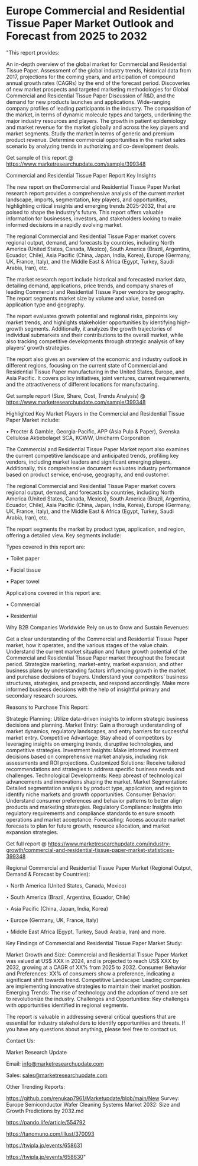 # Europe Commercial and Residential Tissue Paper Market Outlook and Forecast from 2025 to 2032
 "This report provides:

An in-depth overview of the global market for Commercial and Residential Tissue Paper.
Assessment of the global industry trends, historical data from 2017, projections for the coming years, and anticipation of compound annual growth rates (CAGRs) by the end of the forecast period.
Discoveries of new market prospects and targeted marketing methodologies for Global Commercial and Residential Tissue Paper
Discussion of R&D, and the demand for new products launches and applications.
Wide-ranging company profiles of leading participants in the industry.
The composition of the market, in terms of dynamic molecule types and targets, underlining the major industry resources and players.
The growth in patient epidemiology and market revenue for the market globally and across the key players and market segments.
Study the market in terms of generic and premium product revenue.
Determine commercial opportunities in the market sales scenario by analyzing trends in authorizing and co-development deals.

Get sample of this report @ https://www.marketresearchupdate.com/sample/399348

Commercial and Residential Tissue Paper Report Key Insights

The new report on theCommercial and Residential Tissue Paper Market research report provides a comprehensive analysis of the current market landscape, imports, segmentation, key players, and opportunities, highlighting critical insights and emerging trends 2025-2032, that are poised to shape the industry's future. This report offers valuable information for businesses, investors, and stakeholders looking to make informed decisions in a rapidly evolving market.

The regional Commercial and Residential Tissue Paper market covers regional output, demand, and forecasts by countries, including North America (United States, Canada, Mexico), South America (Brazil, Argentina, Ecuador, Chile), Asia Pacific (China, Japan, India, Korea), Europe (Germany, UK, France, Italy), and the Middle East & Africa (Egypt, Turkey, Saudi Arabia, Iran), etc.

The market research report include historical and forecasted market data, detailing demand, applications, price trends, and company shares of leading Commercial and Residential Tissue Paper vendors by geography. The report segments market size by volume and value, based on application type and geography.

The report evaluates growth potential and regional risks, pinpoints key market trends, and highlights stakeholder opportunities by identifying high-growth segments. Additionally, it analyzes the growth trajectories of individual submarkets and their contributions to the overall market, while also tracking competitive developments through strategic analysis of key players' growth strategies.

The report also gives an overview of the economic and industry outlook in different regions, focusing on the current state of Commercial and Residential Tissue Paper manufacturing in the United States, Europe, and Asia Pacific. It covers policy initiatives, joint ventures, current requirements, and the attractiveness of different locations for manufacturing.

Get sample report (Size, Share, Cost, Trends Analysis) @ https://www.marketresearchupdate.com/sample/399348

Highlighted Key Market Players in the Commercial and Residential Tissue Paper Market include:

• Procter & Gamble, Georgia-Pacific, APP (Asia Pulp & Paper), Svenska Cellulosa Aktiebolaget SCA, KCWW, Unicharm Corporation

The Commercial and Residential Tissue Paper Market report also examines the current competitive landscape and anticipated trends, profiling key vendors, including market leaders and significant emerging players. Additionally, this comprehensive document evaluates industry performance based on product service, end-use, geography, and end customer.

The regional Commercial and Residential Tissue Paper market covers regional output, demand, and forecasts by countries, including North America (United States, Canada, Mexico), South America (Brazil, Argentina, Ecuador, Chile), Asia Pacific (China, Japan, India, Korea), Europe (Germany, UK, France, Italy), and the Middle East & Africa (Egypt, Turkey, Saudi Arabia, Iran), etc.

The report segments the market by product type, application, and region, offering a detailed view. Key segments include:

Types covered in this report are:

• Toilet paper

• Facial tissue

• Paper towel

Applications covered in this report are:

• Commercial

• Residential

Why B2B Companies Worldwide Rely on us to Grow and Sustain Revenues:

Get a clear understanding of the Commercial and Residential Tissue Paper market, how it operates, and the various stages of the value chain.
Understand the current market situation and future growth potential of the Commercial and Residential Tissue Paper market throughout the forecast period.
Strategize marketing, market-entry, market expansion, and other business plans by understanding factors influencing growth in the market and purchase decisions of buyers.
Understand your competitors’ business structures, strategies, and prospects, and respond accordingly.
Make more informed business decisions with the help of insightful primary and secondary research sources.

Reasons to Purchase This Report:

Strategic Planning: Utilize data-driven insights to inform strategic business decisions and planning.
Market Entry: Gain a thorough understanding of market dynamics, regulatory landscapes, and entry barriers for successful market entry.
Competitive Advantage: Stay ahead of competitors by leveraging insights on emerging trends, disruptive technologies, and competitive strategies.
Investment Insights: Make informed investment decisions based on comprehensive market analysis, including risk assessments and ROI projections.
Customized Solutions: Receive tailored recommendations and strategies to address specific business needs and challenges.
Technological Developments: Keep abreast of technological advancements and innovations shaping the market.
Market Segmentation: Detailed segmentation analysis by product type, application, and region to identify niche markets and growth opportunities.
Consumer Behavior: Understand consumer preferences and behavior patterns to better align products and marketing strategies.
Regulatory Compliance: Insights into regulatory requirements and compliance standards to ensure smooth operations and market acceptance.
Forecasting: Access accurate market forecasts to plan for future growth, resource allocation, and market expansion strategies.

Get full report @ https://www.marketresearchupdate.com/industry-growth/commercial-and-residential-tissue-paper-market-statistices-399348

Regional Commercial and Residential Tissue Paper Market (Regional Output, Demand & Forecast by Countries):

‣ North America (United States, Canada, Mexico)

‣ South America (Brazil, Argentina, Ecuador, Chile)

‣ Asia Pacific (China, Japan, India, Korea)

‣ Europe (Germany, UK, France, Italy)

‣ Middle East Africa (Egypt, Turkey, Saudi Arabia, Iran) and more.

Key Findings of Commercial and Residential Tissue Paper Market Study:

Market Growth and Size: Commercial and Residential Tissue Paper Market was valued at US$ XXX in 2024, and is projected to reach US$ XXX by 2032, growing at a CAGR of XX% from 2025 to 2032.
Consumer Behavior and Preferences: XX% of consumers show a preference, indicating a significant shift towards trend.
Competitive Landscape: Leading companies are implementing innovative strategies to maintain their market position.
Emerging Trends: The rise of technology and the adoption of trend are set to revolutionize the industry.
Challenges and Opportunities: Key challenges with opportunities identified in regional segments.

The report is valuable in addressing several critical questions that are essential for industry stakeholders to identify opportunities and threats. If you have any questions about anything, please feel free to contact us.

Contact Us:

Market Research Update

Email: info@marketresearchupdate.com

Sales: sales@marketresearchupdate.com

Other Trending Reports:

https://github.com/renukap7961/Marketupdate/blob/main/New Survey: Europe Semiconductor Wafer Cleaning Systems Market 2032: Size and Growth Predictions by 2032.md

https://pando.life/article/554792

https://tanomuno.com/illust/370093

https://twipla.jp/events/658631

https://twipla.jp/events/658630"

